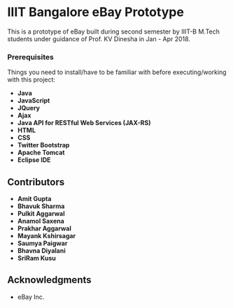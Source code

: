 # IIIT Bangalore eBay Prototype

This is a prototype of eBay built during second semester by IIIT-B M.Tech students under guidance of Prof. KV Dinesha in Jan - Apr 2018.

### Prerequisites

Things you need to install/have to be familiar with before executing/working with this project:

* **Java**
* **JavaScript**
* **JQuery**
* **Ajax**
* **Java API for RESTful Web Services (JAX-RS)**
* **HTML**
* **CSS**
* **Twitter Bootstrap**
* **Apache Tomcat**
* **Eclipse IDE**

## Contributors

* **Amit Gupta**
* **Bhavuk Sharma**
* **Pulkit Aggarwal**
* **Anamol Saxena**
* **Prakhar Aggarwal**
* **Mayank Kshirsagar**
* **Saumya Paigwar**
* **Bhavna Diyalani**
* **SriRam Kusu**

## Acknowledgments

* eBay Inc.
